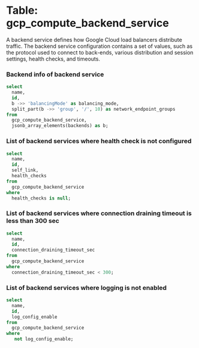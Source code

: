 # Table: gcp_compute_backend_service

A backend service defines how Google Cloud load balancers distribute traffic. The backend service configuration contains a set of values, such as the protocol used to connect to back-ends, various distribution and session settings, health checks, and timeouts.

### Backend info of backend service

```sql
select
  name,
  id,
  b ->> 'balancingMode' as balancing_mode,
  split_part(b ->> 'group', '/', 10) as network_endpoint_groups
from
  gcp_compute_backend_service,
  jsonb_array_elements(backends) as b;
```


### List of backend services where health check is not configured

```sql
select
  name,
  id,
  self_link,
  health_checks
from
  gcp_compute_backend_service
where
  health_checks is null;
```


### List of backend services where connection draining timeout is less than 300 sec

```sql
select
  name,
  id,
  connection_draining_timeout_sec
from
  gcp_compute_backend_service
where
  connection_draining_timeout_sec < 300;
```


### List of backend services where logging is not enabled

```sql
select
  name,
  id,
  log_config_enable
from
  gcp_compute_backend_service
where
   not log_config_enable;
```